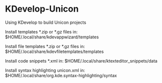 # KDevelop-Unicon
Using KDevelop to build Unicon projects

Install templates *.zip or *.gz files in:
$HOME/.local/share/kdevappwizard/templates

Install file templates *.zip or *.gz files in:
$HOME/.local/share/kdevfiletemplates/templates

Install code snippets *.xml in:
$HOME/.local/share/ktexteditor_snippets/data

Install syntax highlighting unicon.xml in:
$HOME/.local/share/org.kde.syntax-highlighting/syntax
